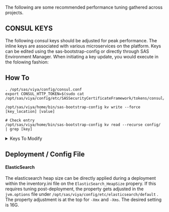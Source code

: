 The following are some recommended performance tuning gathered across projects.

## CONSUL KEYS

The following consul keys should be adjusted for peak performance.  The inline keys are associated with various microservices on the platform.  Keys can be edited using the sas-bootstrap-config or directly through SAS Environment Manager.  When initiating a key update, you would execute in the folowing fashion:

## How To

```
. /opt/sas/viya/config/consul.conf
export CONSUL_HTTP_TOKEN=$(sudo cat /opt/sas/viya/config/etc/SASSecurityCertificateFramework/tokens/consul/default/client.token)

/opt/sas/viya/home/bin/sas-bootstrap-config kv write --force [key_location] [value]

# Check entry
/opt/sas/viya/home/bin/sas-bootstrap-config kv read --recurse config/ | grep [key]
```

<details><summary>Keys To Modify</summary>

svi-alert

    ```other
    config/svi-alert/jvm/java_option_xmx=-Xmx12g
    ```

#### svi-datahub

    ```other
    config/svi-datahub/jvm/java_option_xmx=-Xmx12g
    config/svi-datahub/spring.datasource.tomcat.maxActive=200 
    ```

#### svi-indexer

    ```
    config/svi-indexer/jvm/java_option_xmx=-Xmx12g
    ```

#### files

    ```
    config/files/jvm/java_option_xmx=-Xmx12g
    config/files/sas.files/maxFileSize=1073741824
    config/files/spring.datasource.tomcat.maxActive=100 (Default)
    ```

#### folders

    ```
    config/folders/jvm/java_option_xmx=-Xmx12g
    config/folders/spring.datasource.tomcat.maxActive=100 (Default)
    ```

#### cacheserver

    ```
    config/cacheserver/jvm/java_option_xms=-Xms2g
    config/cacheserver/jvm/java_option_xmx=-Xmx8g
    ```

#### saslogon

    ```
    config/SASLogon/jvm/java_option_xmx=-Xmx1024m
    ```
</details>
  
## Deployment / Config File


#### ElasticSearch

The elasticsearch heap size can be directly applied during a deployment within the inventory.ini file on the `ElasticSearch_HeapSize` propery.  If this requires tuning post-deployment, the property gets adjusted in the `jvm.options` file under `/opt/sas/viya/config/etc/elasticsearch/default` .  The property adjustment is at the top for `-Xmx` and `-Xms`.  The desired setting is 16G.
